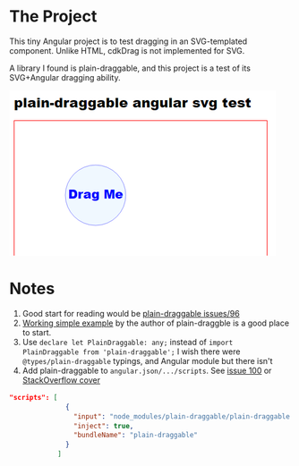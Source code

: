 # The Project

This tiny Angular project is to test dragging in an SVG-templated component.
Unlike HTML, cdkDrag is not implemented for SVG. 

A library I found is plain-draggable, and this project is a test of its SVG+Angular dragging ability.

![Screenshot](./src/assets/screenshot.png)

# Notes

1. Good start for reading would be [plain-draggable issues/96](https://github.com/anseki/plain-draggable/issues/96)
2. [Working simple example](https://stackblitz.com/edit/angular-ivy-mkm3q8) by the author of plain-draggble is a good place to start.
3. Use `declare let PlainDraggable: any;` instead of `import PlainDraggable from 'plain-draggable';`
I wish there were `@types/plain-draggable` typings, and Angular module but there isn't
4. Add plain-draggable to `angular.json/.../scripts`. See [issue 100](https://github.com/anseki/plain-draggable/issues/100) or [StackOverflow cover](https://stackoverflow.com/questions/68925686/import-3rd-party-js-lib-into-angular-12-library)
```JSON
"scripts": [
              {
                "input": "node_modules/plain-draggable/plain-draggable.min.js",
                "inject": true,
                "bundleName": "plain-draggable"
              }
            ]
```
